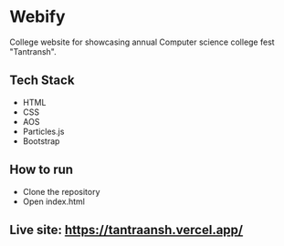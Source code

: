 # Webify

College website for showcasing annual Computer science college fest "Tantransh".

## Tech Stack
- HTML
- CSS
- AOS
- Particles.js
- Bootstrap

## How to run
- Clone the repository
- Open index.html

## Live site: https://tantraansh.vercel.app/

